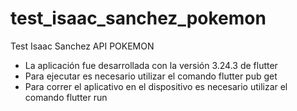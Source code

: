 # test_isaac_sanchez_pokemon
 Test Isaac Sanchez API POKEMON

- La aplicación fue desarrollada con la versión 3.24.3 de flutter
- Para ejecutar es necesario utilizar el comando flutter pub get
- Para correr el aplicativo en el dispositivo es necesario utilizar el comando flutter run
